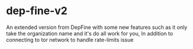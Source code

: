 # dep-fine-v2
An extended version from DepFine with some new features such as it only take the organization name and it's do all work for you, In addition to connecting to tor network to handle rate-limits issue
